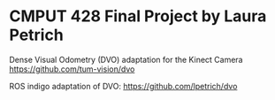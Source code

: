 CMPUT 428 Final Project by Laura Petrich
=======
Dense Visual Odometry (DVO) adaptation for the Kinect Camera
https://github.com/tum-vision/dvo

ROS indigo adaptation of DVO:
https://github.com/lpetrich/dvo

